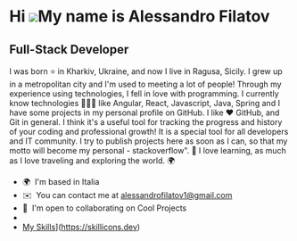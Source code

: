 Hi ![](https://user-images.githubusercontent.com/18350557/176309783-0785949b-9127-417c-8b55-ab5a4333674e.gif)My name is Alessandro Filatov
==========================================================================================================================================

Full-Stack Developer
--------------------

I was born ⭐ in Kharkiv, Ukraine, and now I live in Ragusa, Sicily. I grew up in a metropolitan city and I'm used to meeting a lot of people! Through my experience using technologies, I fell in love with programming. I currently know technologies 👨🏽‍💻 like Angular, React, Javascript, Java, Spring and I have some projects in my personal profile on GitHub. I like ❤️ GitHub, and Git in general. I think it's a useful tool for tracking the progress and history of your coding and professional growth! It is a special tool for all developers and IT community. I try to publish projects here as soon as I can, so that my motto will become my personal - stackoverflow". 💬 I love learning, as much as I love traveling and exploring the world. 🌍

*   🌍  I'm based in Italia
*   ✉️  You can contact me at [alessandrofilatov1@gmail.com](mailto:alessandrofilatov1@gmail.com)
*   🤝  I'm open to collaborating on Cool Projects
*   
*  [My Skills](https://skillicons.dev/icons?i=java,js,jquery,ts,html,css,react,angular,spring,hibernate,mysql,mongodb,bootstrap,git,vscode,eclipse,postman)](https://skillicons.dev)
